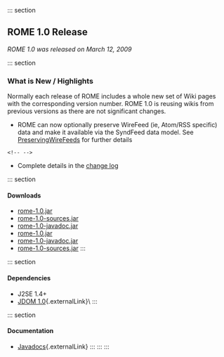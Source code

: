 ::: section
## ROME 1.0 Release

*ROME 1.0 was released on March 12, 2009*

::: section
### What is New / Highlights

Normally each release of ROME includes a whole new set of Wiki pages
with the corresponding version number. ROME 1.0 is reusing wikis from
previous versions as there are not significant changes.

-   ROME can now optionally preserve WireFeed (ie, Atom/RSS specific)
    data and make it available via the SyndFeed data model. See
    [PreservingWireFeeds](../PreservingWireFeeds.html) for further
    details

```{=html}
<!-- -->
```
-   Complete details in the [change log](../ChangeLog.html)

::: section
#### Downloads

-   [rome-1.0.jar](./rome-1.0.jar)
-   [rome-1.0-sources.jar](./rome-1.0-sources.jar)
-   [rome-1.0-javadoc.jar](./rome-1.0-javadoc.jar)
-   [rome-1.0.jar](./rome-1.0.jar)
-   [rome-1.0-javadoc.jar](./rome-1.0-javadoc.jar)
-   [rome-1.0-sources.jar](./rome-1.0-sources.jar)
:::

::: section
#### Dependencies

-   J2SE 1.4+
-   [JDOM 1.0](http://www.jdom.org/){.externalLink}\\
:::

::: section
#### Documentation

-   [Javadocs](http://rome.dev.java.net/apidocs/1_0/overview-summary.html){.externalLink}
:::
:::
:::
